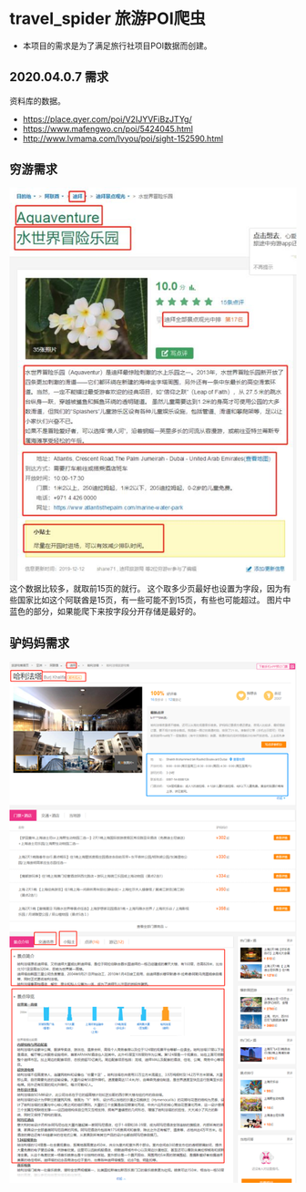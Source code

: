 # travel_spider 旅游POI爬虫
* 本项目的需求是为了满足旅行社项目POI数据而创建。
## 2020.04.0.7 需求

资料库的数据。
* https://place.qyer.com/poi/V2IJYVFiBzJTYg/
* https://www.mafengwo.cn/poi/5424045.html
* http://www.lvmama.com/lvyou/poi/sight-152590.html


## 穷游需求
![avatar](resources/pictures/穷游需求.jpg)
这个数据比较多，就取前15页的就行。 这个取多少页最好也设置为字段，因为有些国家比如这个阿联酋是15页，有一些可能不到15页，有些也可能超过。
图片中蓝色的部分，如果能爬下来按字段分开存储是最好的。

## 驴妈妈需求
![avatar](resources/pictures/驴妈妈.png)
